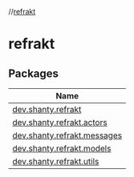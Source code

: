 //[refrakt](index.md)

# refrakt

## Packages

| Name |
|---|
| [dev.shanty.refrakt](refrakt/dev.shanty.refrakt/index.md) |
| [dev.shanty.refrakt.actors](refrakt/dev.shanty.refrakt.actors/index.md) |
| [dev.shanty.refrakt.messages](refrakt/dev.shanty.refrakt.messages/index.md) |
| [dev.shanty.refrakt.models](refrakt/dev.shanty.refrakt.models/index.md) |
| [dev.shanty.refrakt.utils](refrakt/dev.shanty.refrakt.utils/index.md) |
